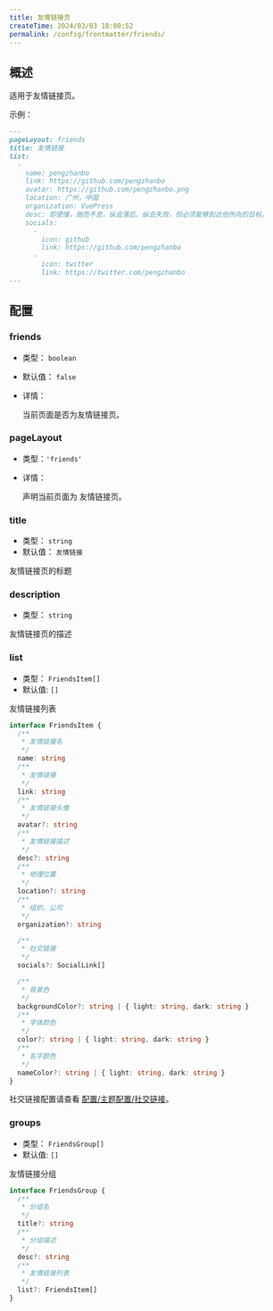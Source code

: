 ```yaml
---
title: 友情链接页
createTime: 2024/03/03 18:00:52
permalink: /config/frontmatter/friends/
---
```


## 概述

适用于友情链接页。

示例：

```md
---
pageLayout: friends
title: 友情链接
list:
  -
    name: pengzhanbo
    link: https://github.com/pengzhanbo
    avatar: https://github.com/pengzhanbo.png
    location: 广州，中国
    organization: VuePress
    desc: 即使慢，驰而不息，纵会落后，纵会失败，但必须能够到达他所向的目标。
    socials:
      -
        icon: github
        link: https://github.com/pengzhanbo
      -
        icon: twitter
        link: https://twitter.com/pengzhanbo
---
```

## 配置

### friends <Badge type="warning" text="弃用" />

- 类型： `boolean`
- 默认值： `false`
- 详情：

  当前页面是否为友情链接页。

### pageLayout

- 类型：`'friends'`
- 详情：

  声明当前页面为 友情链接页。

### title

- 类型： `string`
- 默认值： `友情链接`

友情链接页的标题

### description

- 类型： `string`

友情链接页的描述

### list

- 类型： `FriendsItem[]`
- 默认值: `[]`

友情链接列表

```ts
interface FriendsItem {
  /**
   * 友情链接名
   */
  name: string
  /**
   * 友情链接
   */
  link: string
  /**
   * 友情链接头像
   */
  avatar?: string
  /**
   * 友情链接描述
   */
  desc?: string
  /**
   * 地理位置
   */
  location?: string
  /**
   * 组织、公司
   */
  organization?: string

  /**
   * 社交链接
   */
  socials?: SocialLink[]

  /**
   * 背景色
   */
  backgroundColor?: string | { light: string, dark: string }
  /**
   * 字体颜色
   */
  color?: string | { light: string, dark: string }
  /**
   * 名字颜色
   */
  nameColor?: string | { light: string, dark: string }
}
```

社交链接配置请查看 [配置/主题配置/社交链接](../../config/theme.md#social)。

### groups

- 类型： `FriendsGroup[]`
- 默认值: `[]`

友情链接分组

```ts
interface FriendsGroup {
  /**
   * 分组名
   */
  title?: string
  /**
   * 分组描述
   */
  desc?: string
  /**
   * 友情链接列表
   */
  list?: FriendsItem[]
}
```
